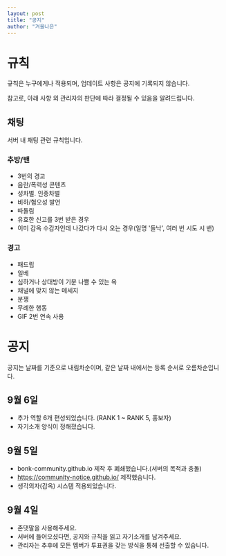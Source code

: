 ```yaml
---
layout: post
title: "공지"
author: "겨울나은"
---
```


# 규칙

규칙은 누구에게나 적용되며, 업데이트 사항은 공지에 기록되지 않습니다.

참고로, 아래 사항 외 관리자의 판단에 따라 결정될 수 있음을 알려드립니다.

## 채팅

서버 내 채팅 관련 규칙입니다.

### 추방/밴

- 3번의 경고
- 음란/폭력성 콘텐츠
- 성차별. 인종차별
- 비하/혐오성 발언
- 따돌림
- 유효한 신고를 3번 받은 경우
- 이미 감옥 수감자인데 나갔다가 다시 오는 경우(일명 '들낙', 여러 번 시도 시 밴)

### 경고

- 패드립
- 일베
- 심하거나 상대방이 기분 나쁠 수 있는 욕
- 채널에 맞지 않는 메세지
- 분쟁
- 무례한 행동
- GIF 2번 연속 사용

# 공지

공지는 날짜를 기준으로 내림차순이며, 같은 날짜 내에서는 등록 순서로 오름차순입니다.

## 9월 6일

- 추가 역할 6개 편성되었습니다. (RANK 1 ~ RANK 5, 홍보자)
- 자기소개 양식이 정해졌습니다.

## 9월 5일

- bonk-community.github.io 제작 후 폐쇄했습니다.(서버의 목적과 충돌)
- https://community-notice.github.io/ 제작했습니다.
- 생각의자(감옥) 시스템 적용되었습니다.

## 9월 4일

- 존댓말을 사용해주세요.
- 서버에 들어오셨다면, 공지와 규칙을 읽고 자기소개를 남겨주세요.
- 관리자는 추후에 모든 멤버가 투표권을 갖는 방식을 통해 선출할 수 있습니다.
